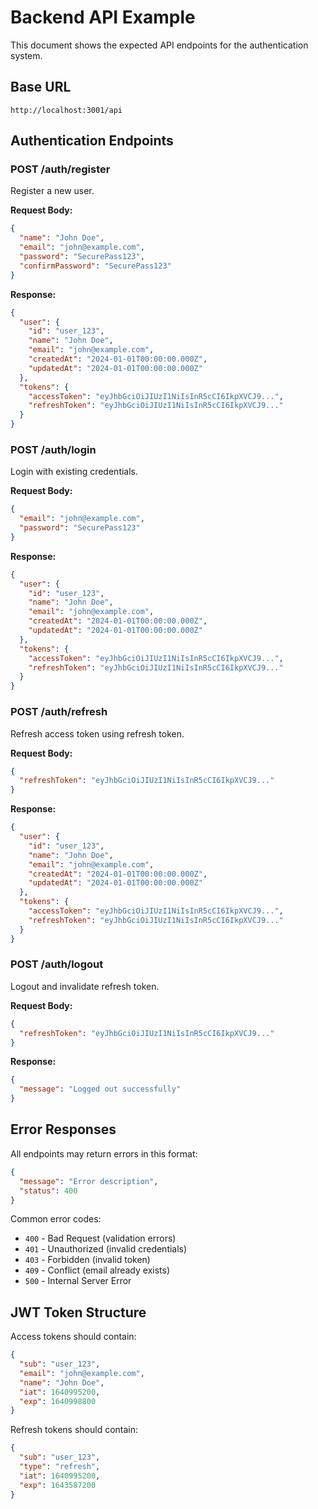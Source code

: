 # Backend API Example

This document shows the expected API endpoints for the authentication system.

## Base URL

```
http://localhost:3001/api
```

## Authentication Endpoints

### POST /auth/register

Register a new user.

**Request Body:**

```json
{
  "name": "John Doe",
  "email": "john@example.com",
  "password": "SecurePass123",
  "confirmPassword": "SecurePass123"
}
```

**Response:**

```json
{
  "user": {
    "id": "user_123",
    "name": "John Doe",
    "email": "john@example.com",
    "createdAt": "2024-01-01T00:00:00.000Z",
    "updatedAt": "2024-01-01T00:00:00.000Z"
  },
  "tokens": {
    "accessToken": "eyJhbGciOiJIUzI1NiIsInR5cCI6IkpXVCJ9...",
    "refreshToken": "eyJhbGciOiJIUzI1NiIsInR5cCI6IkpXVCJ9..."
  }
}
```

### POST /auth/login

Login with existing credentials.

**Request Body:**

```json
{
  "email": "john@example.com",
  "password": "SecurePass123"
}
```

**Response:**

```json
{
  "user": {
    "id": "user_123",
    "name": "John Doe",
    "email": "john@example.com",
    "createdAt": "2024-01-01T00:00:00.000Z",
    "updatedAt": "2024-01-01T00:00:00.000Z"
  },
  "tokens": {
    "accessToken": "eyJhbGciOiJIUzI1NiIsInR5cCI6IkpXVCJ9...",
    "refreshToken": "eyJhbGciOiJIUzI1NiIsInR5cCI6IkpXVCJ9..."
  }
}
```

### POST /auth/refresh

Refresh access token using refresh token.

**Request Body:**

```json
{
  "refreshToken": "eyJhbGciOiJIUzI1NiIsInR5cCI6IkpXVCJ9..."
}
```

**Response:**

```json
{
  "user": {
    "id": "user_123",
    "name": "John Doe",
    "email": "john@example.com",
    "createdAt": "2024-01-01T00:00:00.000Z",
    "updatedAt": "2024-01-01T00:00:00.000Z"
  },
  "tokens": {
    "accessToken": "eyJhbGciOiJIUzI1NiIsInR5cCI6IkpXVCJ9...",
    "refreshToken": "eyJhbGciOiJIUzI1NiIsInR5cCI6IkpXVCJ9..."
  }
}
```

### POST /auth/logout

Logout and invalidate refresh token.

**Request Body:**

```json
{
  "refreshToken": "eyJhbGciOiJIUzI1NiIsInR5cCI6IkpXVCJ9..."
}
```

**Response:**

```json
{
  "message": "Logged out successfully"
}
```

## Error Responses

All endpoints may return errors in this format:

```json
{
  "message": "Error description",
  "status": 400
}
```

Common error codes:

- `400` - Bad Request (validation errors)
- `401` - Unauthorized (invalid credentials)
- `403` - Forbidden (invalid token)
- `409` - Conflict (email already exists)
- `500` - Internal Server Error

## JWT Token Structure

Access tokens should contain:

```json
{
  "sub": "user_123",
  "email": "john@example.com",
  "name": "John Doe",
  "iat": 1640995200,
  "exp": 1640998800
}
```

Refresh tokens should contain:

```json
{
  "sub": "user_123",
  "type": "refresh",
  "iat": 1640995200,
  "exp": 1643587200
}
```
